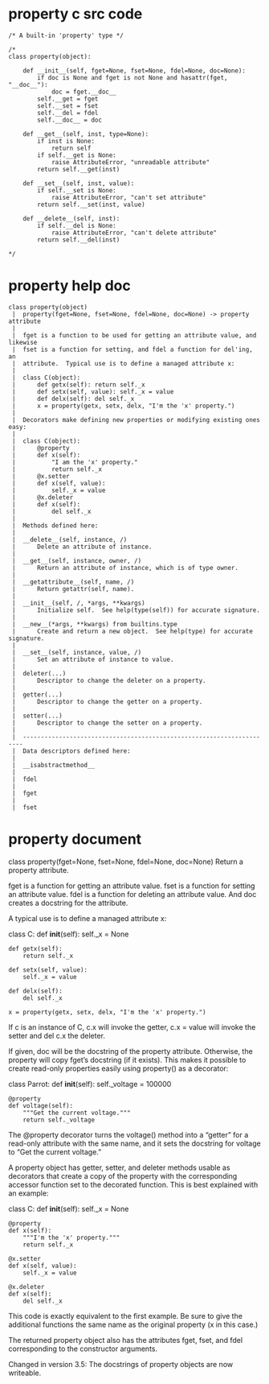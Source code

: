 # property c src code 

``` http://hg.python.org/cpython/file/tip/Objects/descrobject.c#l1228
/* A built-in 'property' type */

/*
class property(object):

    def __init__(self, fget=None, fset=None, fdel=None, doc=None):
        if doc is None and fget is not None and hasattr(fget, "__doc__"):
            doc = fget.__doc__
        self.__get = fget
        self.__set = fset
        self.__del = fdel
        self.__doc__ = doc

    def __get__(self, inst, type=None):
        if inst is None:
            return self
        if self.__get is None:
            raise AttributeError, "unreadable attribute"
        return self.__get(inst)

    def __set__(self, inst, value):
        if self.__set is None:
            raise AttributeError, "can't set attribute"
        return self.__set(inst, value)

    def __delete__(self, inst):
        if self.__del is None:
            raise AttributeError, "can't delete attribute"
        return self.__del(inst)

*/

```

# property help doc

```
class property(object)
 |  property(fget=None, fset=None, fdel=None, doc=None) -> property attribute
 |
 |  fget is a function to be used for getting an attribute value, and likewise
 |  fset is a function for setting, and fdel a function for del'ing, an
 |  attribute.  Typical use is to define a managed attribute x:
 |
 |  class C(object):
 |      def getx(self): return self._x
 |      def setx(self, value): self._x = value
 |      def delx(self): del self._x
 |      x = property(getx, setx, delx, "I'm the 'x' property.")
 |
 |  Decorators make defining new properties or modifying existing ones easy:
 |
 |  class C(object):
 |      @property
 |      def x(self):
 |          "I am the 'x' property."
 |          return self._x
 |      @x.setter
 |      def x(self, value):
 |          self._x = value
 |      @x.deleter
 |      def x(self):
 |          del self._x
 |
 |  Methods defined here:
 |
 |  __delete__(self, instance, /)
 |      Delete an attribute of instance.
 |
 |  __get__(self, instance, owner, /)
 |      Return an attribute of instance, which is of type owner.
 |
 |  __getattribute__(self, name, /)
 |      Return getattr(self, name).
 |
 |  __init__(self, /, *args, **kwargs)
 |      Initialize self.  See help(type(self)) for accurate signature.
 |
 |  __new__(*args, **kwargs) from builtins.type
 |      Create and return a new object.  See help(type) for accurate signature.
 |
 |  __set__(self, instance, value, /)
 |      Set an attribute of instance to value.
 |
 |  deleter(...)
 |      Descriptor to change the deleter on a property.
 |
 |  getter(...)
 |      Descriptor to change the getter on a property.
 |
 |  setter(...)
 |      Descriptor to change the setter on a property.
 |
 |  ----------------------------------------------------------------------
 |  Data descriptors defined here:
 |
 |  __isabstractmethod__
 |
 |  fdel
 |
 |  fget
 |
 |  fset
 ```

# property document
class property(fget=None, fset=None, fdel=None, doc=None)
Return a property attribute.

fget is a function for getting an attribute value. fset is a function for setting an attribute value. fdel is a function for deleting an attribute value. And doc creates a docstring for the attribute.

A typical use is to define a managed attribute x:

class C:
    def __init__(self):
        self._x = None

    def getx(self):
        return self._x

    def setx(self, value):
        self._x = value

    def delx(self):
        del self._x

    x = property(getx, setx, delx, "I'm the 'x' property.")
If c is an instance of C, c.x will invoke the getter, c.x = value will invoke the setter and del c.x the deleter.

If given, doc will be the docstring of the property attribute. Otherwise, the property will copy fget’s docstring (if it exists). This makes it possible to create read-only properties easily using property() as a decorator:

class Parrot:
    def __init__(self):
        self._voltage = 100000

    @property
    def voltage(self):
        """Get the current voltage."""
        return self._voltage
The @property decorator turns the voltage() method into a “getter” for a read-only attribute with the same name, and it sets the docstring for voltage to “Get the current voltage.”

A property object has getter, setter, and deleter methods usable as decorators that create a copy of the property with the corresponding accessor function set to the decorated function. This is best explained with an example:

class C:
    def __init__(self):
        self._x = None

    @property
    def x(self):
        """I'm the 'x' property."""
        return self._x

    @x.setter
    def x(self, value):
        self._x = value

    @x.deleter
    def x(self):
        del self._x
This code is exactly equivalent to the first example. Be sure to give the additional functions the same name as the original property (x in this case.)

The returned property object also has the attributes fget, fset, and fdel corresponding to the constructor arguments.

Changed in version 3.5: The docstrings of property objects are now writeable.

